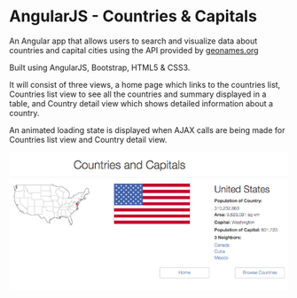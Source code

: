 # AngularJS - Countries & Capitals

An Angular app that allows users to search and visualize data about countries and capital cities using the API provided by [geonames.org](http://www.geonames.org/)

Built using AngularJS, Bootstrap, HTML5 & CSS3.

It will consist of three views, a home page which links to the countries list, Countries list view to see all the countries and summary displayed in a table, and Country detail view which shows detailed information about a country.

An animated loading state is displayed when AJAX calls are being made for Countries list view and Country detail view.

![Screenshot:](https://raw.githubusercontent.com/avireni/angularjs-countries-capitals/gh-pages/app/assets/geonames.gif)
